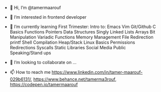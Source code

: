 - 👋 Hi, I’m @tamermaarouf
- 👀 I’m interested in frontend developer
- 🌱 I’m currently learning First Trimester:
                    Intro to:
                      Emacs
                      Vim
                      Git/Github
                    C
                      Basics
                      Functions
                      Pointers
                      Data Structures
                        Singly Linked Lists
                        Arrays
                    Bit Manipulation
                    Variadic Functions
                    Memory Management
                    File Redirection
                    printf
                    Shell
                    Compilation
                    Heap/Stack
                    Linux
                      Basics
                      Permissions
                      Redirections
                      Syscalls
                    Static Libraries
                    Social Media
                    Public Speaking/Stand ups
                    
- 💞️ I’m looking to collaborate on ...
- 📫 How to reach me https://www.linkedin.com/in/tamer-maarouf-029b6131/, https://www.behance.net/tamerma3rouf, https://codepen.io/tamermaarouf

<!---
tamermaarouf/tamermaarouf is a ✨ special ✨ repository because its `README.md` (this file) appears on your GitHub profile.
You can click the Preview link to take a look at your changes.
--->
